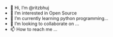 - 👋 Hi, I’m @ritzbhuj
- 👀 I’m interested in Open Source
- 🌱 I’m currently learning python programming...
- 💞️ I’m looking to collaborate on ...
- 📫 How to reach me ...

<!---
ritzbhuj/ritzbhuj is a ✨ special ✨ repository because its `README.md` (this file) appears on your GitHub profile.
You can click the Preview link to take a look at your changes.
--->
